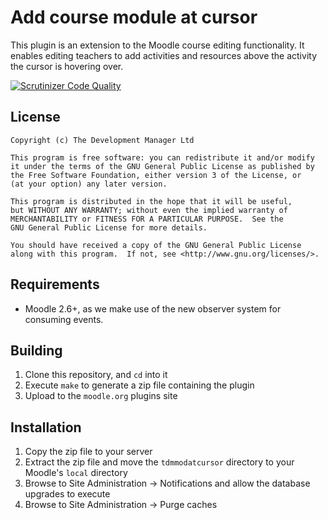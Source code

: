 Add course module at cursor
===========================

This plugin is an extension to the Moodle course editing functionality. It enables editing teachers to add activities
and resources above the activity the cursor is hovering over.

[![Scrutinizer Code Quality](https://scrutinizer-ci.com/g/LukeCarrier/moodle-local_tdmmodatcursor/badges/quality-score.png?b=master)](https://scrutinizer-ci.com/g/LukeCarrier/moodle-local_tdmmodatcursor/?branch=master)

License
-------

    Copyright (c) The Development Manager Ltd

    This program is free software: you can redistribute it and/or modify
    it under the terms of the GNU General Public License as published by
    the Free Software Foundation, either version 3 of the License, or
    (at your option) any later version.

    This program is distributed in the hope that it will be useful,
    but WITHOUT ANY WARRANTY; without even the implied warranty of
    MERCHANTABILITY or FITNESS FOR A PARTICULAR PURPOSE.  See the
    GNU General Public License for more details.

    You should have received a copy of the GNU General Public License
    along with this program.  If not, see <http://www.gnu.org/licenses/>.

Requirements
------------

* Moodle 2.6+, as we make use of the new observer system for consuming events.

Building
--------

1. Clone this repository, and ````cd```` into it
2. Execute ````make```` to generate a zip file containing the plugin
3. Upload to the ````moodle.org```` plugins site

Installation
-------------

1. Copy the zip file to your server
2. Extract the zip file and move the ````tdmmodatcursor```` directory to your Moodle's ````local```` directory
3. Browse to Site Administration -> Notifications and allow the database upgrades to execute
4. Browse to Site Administration -> Purge caches
